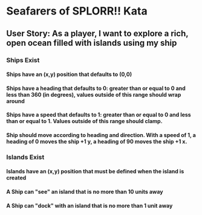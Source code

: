 # Seafarers of SPLORR!! Kata

## User Story: As a player, I want to explore a rich, open ocean filled with islands using my ship

### Ships Exist

#### Ships have an (x,y) position that defaults to (0,0)

#### Ships have a heading that defaults to 0: greater than or equal to 0 and less than 360 (in degrees), values outside of this range should wrap around

#### Ships have a speed that defaults to 1: greater than or equal to 0 and less than or equal to 1. Values outside of this range should clamp.

#### Ship should move according to heading and direction. With a speed of 1, a heading of 0 moves the ship +1 y, a heading of 90 moves the ship +1 x.

### Islands Exist

#### Islands have an (x,y) position that must be defined when the island is created

#### A Ship can "see" an island that is no more than 10 units away

#### A Ship can "dock" with an island that is no more than 1 unit away

